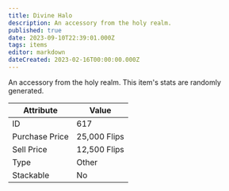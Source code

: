 ```yaml
---
title: Divine Halo
description: An accessory from the holy realm.
published: true
date: 2023-09-10T22:39:01.000Z
tags: items
editor: markdown
dateCreated: 2023-02-16T00:00:00.000Z
---
```


An accessory from the holy realm. This item's stats are randomly generated.

|Attribute|Value|
|-|-|
|ID|617|
|Purchase Price|25,000 Flips|
|Sell Price|12,500 Flips|
|Type|Other|
|Stackable|No|


